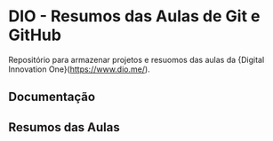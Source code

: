 # DIO - Resumos das Aulas de Git e GitHub

Repositório para armazenar projetos e resuomos das aulas da {Digital Innovation One}(https://www.dio.me/). 

## Documentação

## Resumos das Aulas







